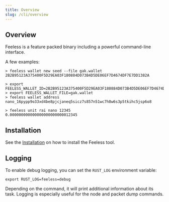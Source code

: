 ```yaml
---
title: Overview
slug: /cli/overview
---
```


## Overview

Feeless is a feature packed binary including a powerful command-line interface.

A few examples:

```commandline
> feeless wallet new seed --file gak.wallet
2B2B95123A375400F5D29EA03F180884D073B4D5DE06EF7D4674DF7E7DD1382A

> export FEELESS_WALLET_ID=2B2B95123A375400F5D29EA03F180884D073B4D5DE06EF7D4674DF7E7DD1382A
> export FEELESS_WALLET_FILE=gak.wallet
> feeless wallet address
nano_16pypp9o33xd4be8pjcjaneq5sicz7s857n51wc7h8w6s3p5tkihc5jsp6o8

> feeless unit rai nano 12345
0.000000000000000000000000012345
```

## Installation

See the [Installation](/docs/overview/installation) on how to install the Feeless tool.

## Logging  

To enable debug logging, you can set the `RUST_LOG` environment variable:

```commandline
export RUST_LOG=feeless=debug
```

Depending on the command, it will print additional information about its task. Logging is especially useful for the node and packet dump commands.
